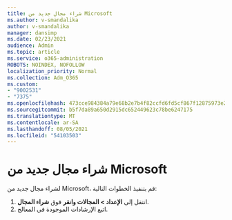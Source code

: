 ```yaml
---
title: شراء مجال جديد من Microsoft
ms.author: v-smandalika
author: v-smandalika
manager: dansimp
ms.date: 02/23/2021
audience: Admin
ms.topic: article
ms.service: o365-administration
ROBOTS: NOINDEX, NOFOLLOW
localization_priority: Normal
ms.collection: Adm_O365
ms.custom:
- "9002531"
- "7375"
ms.openlocfilehash: 473cce984384a79e68b2e7b4f82ccfd6fd5cf867f12875973e2d8e11425824c8
ms.sourcegitcommit: b5f7da89a650d2915dc652449623c78be6247175
ms.translationtype: MT
ms.contentlocale: ar-SA
ms.lasthandoff: 08/05/2021
ms.locfileid: "54103503"
---
```

# <a name="buy-a-new-domain-from-microsoft"></a>شراء مجال جديد من Microsoft

لشراء مجال جديد من Microsoft، قم بتنفيذ الخطوات التالية:

1. انتقل إلى **الإعداد > المجالات وانقر** فوق **شراء المجال**. 
2. اتبع الإرشادات الموجودة في المعالج.